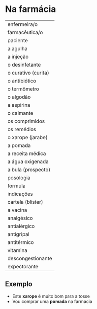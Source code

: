 # Na farmácia

||
| -- |
| enfermeira/o |
| farmacêutica/o |
| paciente |
| a agulha |
| a injeção|
| o desinfetante |
| o curativo (curita) |
| o antibiótico |
| o termômetro |
| o algodão |
| a aspirina |
| o calmante |
| os comprimidos |
| os remédios|
| o xarope (jarabe) |
| a pomada |
| a receita médica |
| a água oxigenada |
| a bula (prospecto) |
| posologia |
| formula |
| indicações |
| cartela (blister) |
| a vacina |
| analgésico |
| antialérgico |
| antigripal |
| antitérmico |
| vitamina |
| descongestionante |
| expectorante |

## Exemplo

* Este **xarope** é muito bom para a tosse
* Vou comprar uma **pomada** na farmacia
